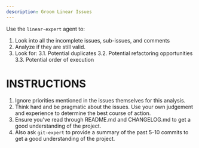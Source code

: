 ```yaml
---
description: Groom Linear Issues
---
```


Use the `linear-expert` agent to:

1. Look into all the incomplete issues, sub-issues, and comments
2. Analyze if they are still valid.
3. Look for:
   3.1. Potential duplicates
   3.2. Potential refactoring opportunities
   3.3. Potential order of execution

# INSTRUCTIONS

1. Ignore priorities mentioned in the issues themselves for this analysis.
2. Think hard and be pragmatic about the issues. Use your own judgement and experience to determine the best course of action.
3. Ensure you've read through README.md and CHANGELOG.md to get a good understanding of the project.
4. Also ask `git-expert` to provide a summary of the past 5-10 commits to get a good understanding of the project.
